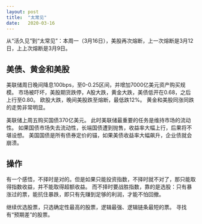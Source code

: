 ```yaml
---
layout: post
title:  "太常见"
date:   2020-03-16
---
```


从“活久见”到“太常见”：本周一（3月16日），美股再次熔断，上一次熔断是3月12日，上上次熔断是3月9日。

## 美债、黄金和美股
美联储周日晚间降息100bps，至0-0.25区间，并增加7000亿美元资产购买规模。
市场被吓坏，美股期货跌停，A股大跌，黄金大跌，美债低开在0.68，之后上行至0.80。
欧股大跌，晚间美股跌至熔断，最低跌12%。
黄金和美股同涨同跌的走势非常明显。

美联储上周五购买国债370亿美元。
此时美联储最重要的任务是维持市场的流动性。
如果国债市场失去流动性，长端国债遭到抛售，收益率大幅上行，后果将不堪设想。
美国国债是所有债券定价的锚，如果美债收益率大幅飙升，企业债就会崩溃。

## 操作
有一个感悟，不择时是对的。但是如果只能投资指数，不择时就不对了，那只能取得指数收益，并不能取得超额收益。
而不择时要战胜指数，靠的是选股：只有暴涨过的票，能抗住暴跌，即只有先赚到足够的利润，才能不怕回撤。

继续优选股票，只选确定性最高的股票，逻辑最强、逻辑链条最短的票。
寻找有“预期差”的股票。
